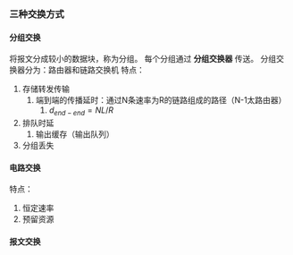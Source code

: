 ### 三种交换方式
#### 分组交换
将报文分成较小的数据块，称为分组。
每个分组通过 __分组交换器__ 传送。
分组交换器分为：路由器和链路交换机
特点：
1. 存储转发传输
	1. 端到端的传播延时：通过N条速率为R的链路组成的路径（N-1太路由器）
		1. $d_{end-end}=N L/R$
2. 排队时延
	1. 输出缓存（输出队列）
3. 分组丢失
#### 电路交换
特点：
1. 恒定速率
2. 预留资源
#### 报文交换
